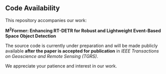 ## Code Availability

This repository accompanies our work:

**M<sup>2</sup>Former: Enhancing RT-DETR for Robust and Lightweight Event-Based Space Object Detection**

The source code is currently under preparation and will be made publicly available **after the paper is accepted for publication** in *IEEE Transactions on Geoscience and Remote Sensing (TGRS)*.

We appreciate your patience and interest in our work.
